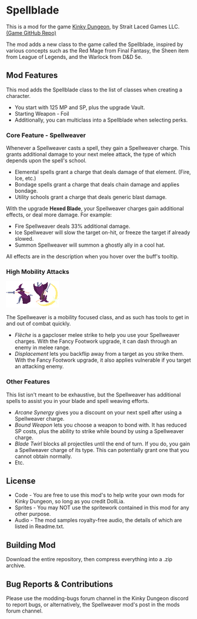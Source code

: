 # Spellblade
This is a mod for the game [Kinky Dungeon](https://ada18980.itch.io/kinky-dungeon/), by Strait Laced Games LLC. [(Game GitHub Repo)](https://github.com/Ada18980/KinkiestDungeon/)

The mod adds a new class to the game called the Spellblade, inspired by various concepts such as the Red Mage from Final Fantasy, the Sheen item from League of Legends, and the Warlock from D&D 5e.

## Mod Features

This mod adds the Spellblade class to the list of classes when creating a character.
* You start with 125 MP and SP, plus the upgrade Vault.
* Starting Weapon - Foil
* Additionally, you can multiclass into a Spellblade when selecting perks.

### Core Feature - Spellweaver

Whenever a Spellweaver casts a spell, they gain a Spellweaver charge. This grants additional damage to your next melee attack, the type of which depends upon the spell's school.
* Elemental spells grant a charge that deals damage of that element. (Fire, Ice, etc.)
* Bondage spells grant a charge that deals chain damage and applies bondage.
* Utility schools grant a charge that deals generic blast damage.

With the upgrade **Hexed Blade**, your Spellweaver charges gain additional effects, or deal more damage.  For example:
* Fire Spellweaver deals 33% additional damage.
* Ice Spellweaver will slow the target on-hit, or freeze the target if already slowed.
* Summon Spellweaver will summon a ghostly ally in a cool hat.

All effects are in the description when you hover over the buff's tooltip.

### High Mobility Attacks
![Flèche](/Spells/DLSB_Fleche.png)![Displacement](/Spells/DLSB_Displacement.png)

The Spellweaver is a mobility focused class, and as such has tools to get in and out of combat quickly.
* *Flèche* is a gapcloser melee strike to help you use your Spellweaver charges. With the Fancy Footwork upgrade, it can dash through an enemy in melee range.
* *Displacement* lets you backflip away from a target as you strike them. With the Fancy Footwork upgrade, it also applies vulnerable if you target an attacking enemy.

### Other Features
This list isn't meant to be exhaustive, but the Spellweaver has additional spells to assist you in your blade and spell weaving efforts.
* *Arcane Synergy* gives you a discount on your next spell after using a Spellweaver charge.
* *Bound Weapon* lets you choose a weapon to bond with. It has reduced SP costs, plus the ability to strike while bound by using a Spellweaver charge.
* *Blade Twirl* blocks all projectiles until the end of turn. If you do, you gain a Spellweaver charge of its type. This can potentially grant one that you cannot obtain normally.
* Etc.

## License
* Code - You are free to use this mod's to help write your own mods for Kinky Dungeon, so long as you credit DollLia.
* Sprites - You may NOT use the spritework contained in this mod for any other purpose.
* Audio - The mod samples royalty-free audio, the details of which are listed in Readme.txt.

## Building Mod

Download the entire repository, then compress everything into a .zip archive.

## Bug Reports & Contributions

Please use the modding-bugs forum channel in the Kinky Dungeon discord to report bugs, or alternatively, the Spellweaver mod's post in the mods forum channel.
